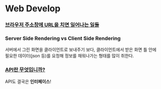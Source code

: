 # Web Develop

### [브라우저 주소창에 URL을 치면 일어나는 일들](https://maxkim-j.github.io/posts/packet-travel/)

### Server Side Rendering vs Client Side Rendering

서버에서 그린 화면을 클라이언트로 보내주기 보다, 클라이언트에서 받은 화면 틀 안에 필요한 데이터(json 등)를 요청해 정보를 채워나가는 형태를 많이 취한다.

### [API란 무엇입니까?](https://aws.amazon.com/ko/what-is/api/)

API도 결국은 **인터페이스**!